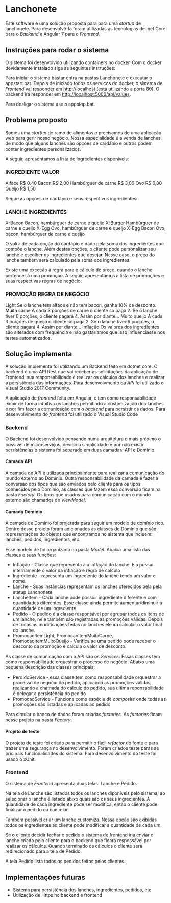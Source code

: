 # Lanchonete

Este software é uma solução proposta para para uma _startup_ de lanchonete. Para desenvolvê-la foram utilizadas as tecnologias de .net Core para o _Backend_ e Angular 7 para o _Frontend_.

## Instruções para rodar o sistema

O sistema foi desenvolvido utilizando containers no docker. Com o docker devidamente instalado siga as seguintes instruções:

Para iniciar o sistema bastar entra na pastas Lanchonete e executar o appstart.bat. Depois de iniciado todos os serviços do docker, o sistema de _Frontend_ vai responder em [http://localhost](http://localhost) (está utilizando a porta 80). O backend irá responder em [http://localhost:5000/api/values](http:localhost:5000/api/values).

Para desligar o sistema use o appstop.bat.

## Problema proposto

Somos uma _startup_ do ramo de alimentos e precisamos de uma aplicação web para gerir nosso negócio. Nossa especialidade é a venda de lanches, de modo que alguns lanches são opções de cardápio e outros podem conter ingredientes personalizados.

A seguir, apresentamos a lista de ingredientes disponíveis:

### INGREDIENTE VALOR
Alface R$ 0.40
Bacon R$ 2,00
Hambúrguer de carne R$ 3,00
Ovo R$ 0,80
Queijo R$ 1,50

Segue as opções de cardápio e seus respectivos ingredientes:

### LANCHE INGREDIENTES
X-Bacon Bacon, hambúrguer de carne e queijo
X-Burger Hambúrguer de carne e queijo
X-Egg Ovo, hambúrguer de carne e queijo
X-Egg Bacon Ovo, bacon, hambúrguer de carne e queijo

O valor de cada opção do cardápio é dado pela soma dos ingredientes que compõe o lanche. Além destas opções, o cliente pode personalizar seu lanche e escolher os ingredientes que desejar. Nesse caso, o preço do lanche também será calculado pela soma dos ingredientes.

Existe uma exceção à regra para o cálculo de preço, quando o lanche pertencer à uma promoção. A seguir, apresentamos a lista de promoções e suas respectivas regras de negócio:

### PROMOÇÃO REGRA DE NEGÓCIO
Light Se o lanche tem alface e não tem bacon, ganha 10% de desconto.
Muita carne A cada 3 porções de carne o cliente só paga 2. Se o lanche tiver 6 porções, o cliente pagará 4. Assim por diante...
Muito queijo A cada 3 porções de queijo o cliente só paga 2. Se o lanche tiver 6 porções, o cliente pagará 4. Assim por diante...
Inflação Os valores dos ingredientes são alterados com frequência e não gastaríamos que isso influenciasse nos testes automatizados.

## Solução implementa

A solução implementa foi utilizando um Backend feito em dotnet core. O backend é uma API Rest que vai receber as solicitações da aplicação de Frontend, sua responsabilidade é realizar os cálculos dos lanches e realizar a persistência das informações. Para desenvolvmento da _API_ foi utilizado o Visual Studio 2017 Community.

A aplicação de _frontend_ feita em Angular, e tem como responsabilidade exibir de forma intuitiva os lanches permitindo a customização dos lanches e por fim fazer a comunicação com o _backend_ para persistir os dados. Para desenvolvimento do _frontend_ foi utilizado o Visual Studio Code

### Backend

O Backend foi desenvolvido pensando numa arquitetura o mais próximo o possível de microserviços, devido a simplicidade e por não existir persistências o sistema foi separado em duas camadas: API e Domínio.

#### Camada API

A camada de API é utilizada principalmente para realizar a comunicação do mundo externo ao Domínio. Outra responsabilidade da camada é fazer a conversão dos tipos que são enviados pelo cliente para os tipos conhecidos pelo Domínio, as classes que fazem essa conversão ficam na pasta _Factory_. Os tipos que usados para comunicação com o mundo externo são chamados de _ViewModel_.

#### Camada Domínio

A camada de Domínio foi projetada para seguir um modelo de domínio rico. Dentro desse projeto foram adicionados as classes de Domínio que são representações do objetos que encontramos no sistema que incluem: lanches, pedidos, ingredientes, etc.

Esse modelo de foi organizado na pasta _Model_. Abaixa uma lista das classes e suas funções:
* Inflação - Classe que representa a a inflação do lanche. Ela possui internamente o valor da inflação e regra de cálculo
* Ingrediente - representa um ingrediente do lanche tendo um valor e nome.
* Lanche - Suas instâncias representam os lanches oferecidos pela pela statup Lanchonete.
* LancheItem - Cada lanche pode possuir ingrediente diferente e com quantidades diferentes. Esse classe ainda permite aumentar/diminuir a quantidade de um ingrediente
* Pedido - O pedido é a classe responsável por agrupar todos os itens de um lanche, nele também são registradas as promoções válidas. Depois de todas as modificações feitas no lanches ele irá calcular o valor final do lanche.
* PromocaoItemLight, PromocaoItemMuitaCarne, PromocaoItemMuitoQueijo - Verifica se uma pedido pode receber o desconto da promoção e calcula o valor de desconto.

As classe de comunicação com a API são os _Services_. Essas classes tem como responsabilidade orquestrar o processo de negócio. Abaixo uma pequena descrição das classes principais:
* PerdidoService - essa classe tem como responsabilidade orquestrar a processo de negócio do pedido, aplicando as promoções validas, realizando a chamada do cálculo do pedido, sua ultima reponsabilidade é delegar a persistência do pedido
* PromocaoService - Funciona como espécie de _composite_ onde todas as promoções são listadas e aplicadas ao pedido

Para simular o banco de dados foram criadas _factories_. As _factories_ ficam nesse projeto na pasta _Factory_.

#### Projeto de teste

O projeto de teste foi criado para permitir o fácil _refactor_ do fonte e para trazer uma segurança no desenvolvimento. Foram criados teste paras as pricipais funcionalidades do sistema. Para desenvolvimento do teste foi usado o xUnit.

### Frontend

O sistema de _Frontend_ apresenta duas telas: Lanche e Pedido.

Na tela de Lanche são listados todos os lanches diponíveis pelo sistema, ao selecionar o lanche é listado abixo quais são os seus ingredientes. A quantidade de cada ingrediente pode ser modifica, então o cliente pode finalizar o pedido ou cancelar.

Também possível criar um lanche customiza. Nessa opção são exibidas todos os ingredientes ao cliente pode modificar a quantidade de cada um.

Se o cliente decidir fechar o pedido o sistema de frontend iria enviar o lanche criado pelo cliente para o backend que ficará respossável por realizar os cálculos. Quando terminado os cálculos o cliente será redirecionado para a tela de Pedido.

A tela Pedido lista todos os pedidos feitos pelos clientes.

## Implementações futuras

* Sistema para persistência dos lanches, ingredientes, pedidos, etc
* Utilização de Https no backend e frontend


